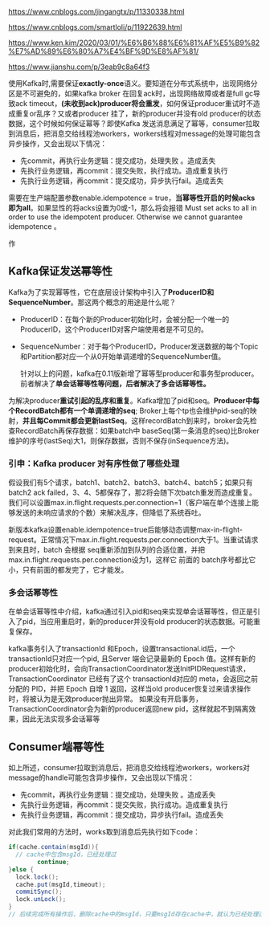 https://www.cnblogs.com/jingangtx/p/11330338.html

https://www.cnblogs.com/smartloli/p/11922639.html

https://www.ken.kim/2020/03/01/%E6%B6%88%E6%81%AF%E5%B9%82%E7%AD%89%E6%80%A7%E4%BF%9D%E8%AF%81/

https://www.jianshu.com/p/3eab9c8a64f3

使用Kafka时,需要保证**exactly-once**语义。要知道在分布式系统中，出现网络分区是不可避免的，如果kafka broker 在回复ack时，出现网络故障或者是full gc导致ack timeout，**(未收到ack)producer将会重发**，如何保证producer重试时不造成重复or乱序？又或者producer 挂了，新的producer并没有old producer的状态数据，这个时候如何保证幂等？即使Kafka 发送消息满足了幂等，consumer拉取到消息后，把消息交给线程池workers，workers线程对message的处理可能包含异步操作，又会出现以下情况：

- 先commit，再执行业务逻辑：提交成功，处理失败 。造成丢失
- 先执行业务逻辑，再commit：提交失败，执行成功。造成重复执行
- 先执行业务逻辑，再commit：提交成功，异步执行fail。造成丢失





需要在生产端配置参数enable.idempotence = true，**当幂等性开启的时候acks即为all**。如果显性的将acks设置为0或-1，那么将会报错 Must set acks to all in order to use the idempotent producer. Otherwise we cannot guarantee idempotence 。



作



## Kafka保证发送幂等性



Kafka为了实现幂等性，它在底层设计架构中引入了**ProducerID和SequenceNumber**。那这两个概念的用途是什么呢？

- ProducerID：在每个新的Producer初始化时，会被分配一个唯一的ProducerID，这个ProducerID对客户端使用者是不可见的。

- SequenceNumber：对于每个ProducerID，Producer发送数据的每个Topic和Partition都对应一个从0开始单调递增的SequenceNumber值。

  

   针对以上的问题，kafka在0.11版新增了幂等型producer和事务型producer。前者解决了**单会话幂等性等问题，后者解决了多会话幂等性。**

 为解决producer**重试引起的乱序和重复**。Kafka增加了pid和seq。**Producer中每个RecordBatch都有一个单调递增的seq**; Broker上每个tp也会维护pid-seq的映射，**并且每Commit都会更新lastSeq**。这样recordBatch到来时，broker会先检查RecordBatch再保存数据：如果batch中 baseSeq(第一条消息的seq)比Broker维护的序号(lastSeq)大1，则保存数据，否则不保存(inSequence方法)。

### 引申：Kafka producer 对有序性做了哪些处理

   假设我们有5个请求，batch1、batch2、batch3、batch4、batch5；如果只有batch2 ack failed，3、4、5都保存了，那2将会随下次batch重发而造成重复。我们可以设置max.in.flight.requests.per.connection=1（客户端在单个连接上能够发送的未响应请求的个数）来解决乱序，但降低了系统吞吐。

新版本kafka设置enable.idempotence=true后能够动态调整max-in-flight-request。正常情况下max.in.flight.requests.per.connection大于1。当重试请求到来且时，batch 会根据 seq重新添加到队列的合适位置，并把max.in.flight.requests.per.connection设为1，这样它 前面的 batch序号都比它小，只有前面的都发完了，它才能发。





### 多会话幂等性

   在单会话幂等性中介绍，kafka通过引入pid和seq来实现单会话幂等性，但正是引入了pid，当应用重启时，新的producer并没有old producer的状态数据。可能重复保存。

kafka事务引入了transactionId 和Epoch，设置transactional.id后，一个transactionId只对应一个pid, 且Server 端会记录最新的 Epoch 值。这样有新的producer初始化时，会向TransactionCoordinator发送InitPIDRequest请求， TransactionCoordinator 已经有了这个 transactionId对应的 meta，会返回之前分配的 PID，并把 Epoch 自增 1 返回，这样当old producer恢复过来请求操作时，将被认为是无效producer抛出异常。 如果没有开启事务，TransactionCoordinator会为新的producer返回new pid，这样就起不到隔离效果，因此无法实现多会话幂等







##  Consumer端幂等性

如上所述，consumer拉取到消息后，把消息交给线程池workers，workers对message的handle可能包含异步操作，又会出现以下情况：

- 先commit，再执行业务逻辑：提交成功，处理失败 。造成丢失
- 先执行业务逻辑，再commit：提交失败，执行成功。造成重复执行
- 先执行业务逻辑，再commit：提交成功，异步执行fail。造成丢失



对此我们常用的方法时，works取到消息后先执行如下code：

```java
if(cache.contain(msgId)){
  // cache中包含msgId，已经处理过
		continue;
}else {
  lock.lock();
  cache.put(msgId,timeout);
  commitSync();
  lock.unLock();
}
// 后续完成所有操作后，删除cache中的msgId，只要msgId存在cache中，就认为已经处理过。Note：需要给cache设置有消息
```

